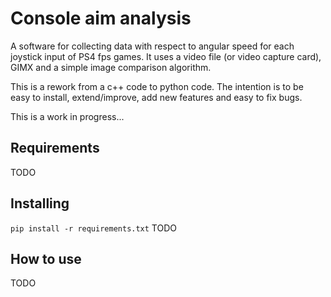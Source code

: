 # Console aim analysis
A software for collecting data with respect to angular speed for each joystick input of PS4 fps games.
It uses a video file (or video capture card), GIMX and a simple image comparison algorithm.

This is a rework from a c++ code to python code. The intention is to be easy to install, extend/improve, add new features and easy to fix bugs.

This is a work in progress...

## Requirements
TODO

## Installing
`pip install -r requirements.txt`
TODO

## How to use
TODO
